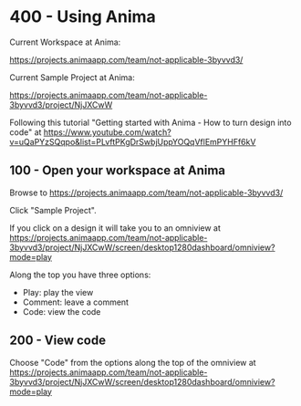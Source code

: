 # 400 - Using Anima

Current Workspace at Anima:

https://projects.animaapp.com/team/not-applicable-3byvvd3/

Current Sample Project at Anima:

https://projects.animaapp.com/team/not-applicable-3byvvd3/project/NjJXCwW

Following this tutorial "Getting started with Anima - How to turn design into code" at https://www.youtube.com/watch?v=uQaPYzSQqpo&list=PLvftPKgDrSwbjUppYOQqVflEmPYHFf6kV

## 100 - Open your workspace at Anima

Browse to https://projects.animaapp.com/team/not-applicable-3byvvd3/

Click "Sample Project".

If you click on a design it will take you to an omniview at https://projects.animaapp.com/team/not-applicable-3byvvd3/project/NjJXCwW/screen/desktop1280dashboard/omniview?mode=play

Along the top you have three options:

- Play: play the view
- Comment: leave a comment
- Code: view the code

## 200 - View code

Choose "Code" from the options along the top of the omniview at https://projects.animaapp.com/team/not-applicable-3byvvd3/project/NjJXCwW/screen/desktop1280dashboard/omniview?mode=play

